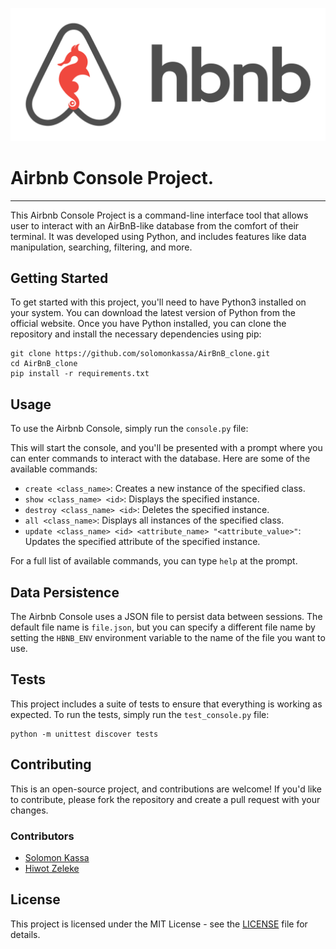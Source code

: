 ![logo](https://github.com/Solomonkassa/Solomonkassa/blob/main/hbnb.png)

# Airbnb Console Project.
------------------------------------------------------------------------------------------------------------------------------
This Airbnb Console Project is a command-line interface tool that allows user to interact with an AirBnB-like database from the comfort of their terminal. It was developed using Python, and includes features like data manipulation, searching, filtering, and more.

## Getting Started

To get started with this project, you'll need to have Python3 installed on your system. You can download the latest version of Python from the official website. Once you have Python installed, you can clone the repository and install the necessary dependencies using pip:

```
git clone https://github.com/solomonkassa/AirBnB_clone.git
cd AirBnB_clone
pip install -r requirements.txt
```

## Usage

To use the Airbnb Console, simply run the `console.py` file:


This will start the console, and you'll be presented with a prompt where you can enter commands to interact with the database. Here are some of the available commands:

- `create <class_name>`: Creates a new instance of the specified class.
- `show <class_name> <id>`: Displays the specified instance.
- `destroy <class_name> <id>`: Deletes the specified instance.
- `all <class_name>`: Displays all instances of the specified class.
- `update <class_name> <id> <attribute_name> "<attribute_value>"`: Updates the specified attribute of the specified instance.

For a full list of available commands, you can type `help` at the prompt.

## Data Persistence

The Airbnb Console uses a JSON file to persist data between sessions. The default file name is `file.json`, but you can specify a different file name by setting the `HBNB_ENV` environment variable to the name of the file you want to use.

## Tests

This project includes a suite of tests to ensure that everything is working as expected. To run the tests, simply run the `test_console.py` file:

```
python -m unittest discover tests
```

## Contributing

This is an open-source project, and contributions are welcome! If you'd like to contribute, please fork the repository and create a pull request with your changes.

### Contributors

- [Solomon Kassa](https://github.com/Solomonkassa/)
- [Hiwot Zeleke](https://github.com/BHiwot)

## License

This project is licensed under the MIT License - see the [LICENSE](https://github.com/Solomonkassa/AirBnB_clone/blob/main/LICENSE) file for details.
